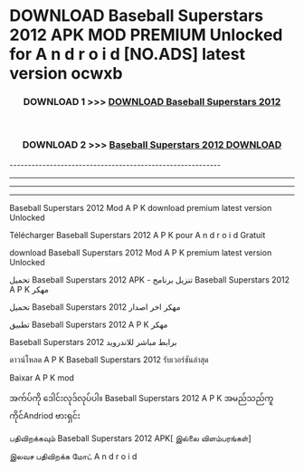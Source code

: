 # DOWNLOAD Baseball Superstars 2012  APK MOD PREMIUM Unlocked for A n d r o i d [NO.ADS] latest version ocwxb 



<div align="center">

<h3>DOWNLOAD 1 >>> <a href="https://getmod2.web.app/?judul=Baseball Superstars 2012 ">DOWNLOAD Baseball Superstars 2012 </a></h3><br>

<h3>DOWNLOAD 2 >>> <a href="https://getmod2.web.app/?judul=Baseball Superstars 2012 ">Baseball Superstars 2012  DOWNLOAD </a></h3>

</div>
----------------------------------------------------------

----------------------------------------------------------

----------------------------------------------------------

----------------------------------------------------------

Baseball Superstars 2012  Mod A P K download premium latest version Unlocked

Télécharger Baseball Superstars 2012  A P K pour A n d r o i d Gratuit

download Baseball Superstars 2012  Mod A P K premium latest version Unlocked

تحميل Baseball Superstars 2012  APK - تنزيل برنامج Baseball Superstars 2012  A P K مهكر

تحميل Baseball Superstars 2012  مهكر اخر اصدار

تطبيق Baseball Superstars 2012  A P K مهكر

Baseball Superstars 2012  برابط مباشر للاندرويد

ดาวน์โหลด A P K Baseball Superstars 2012  รับเวอร์ชันล่าสุด

Baixar A P K mod

အက်ပ်ကို ဒေါင်းလုဒ်လုပ်ပါ။ Baseball Superstars 2012  A P K အမည်သည်ကူကိုင်Andriod ဗားရှင်း

பதிவிறக்கவும் Baseball Superstars 2012  APK[ இல்லை விளம்பரங்கள்] 
 
இலவச பதிவிறக்க மோட் A n d r o i d



